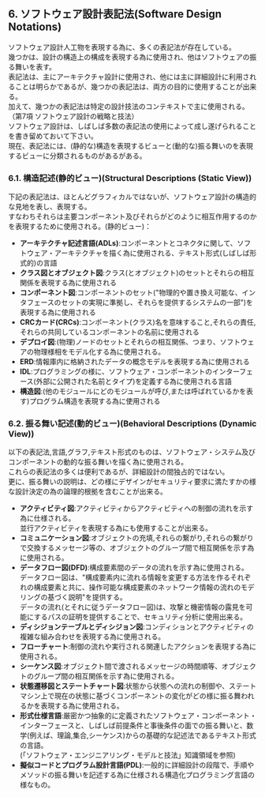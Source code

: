 ## 6. ソフトウェア設計表記法(Software Design Notations)
ソフトウェア設計人工物を表現する為に、多くの表記法が存在している。  
幾つかは、設計の構造上の構成を表現する為に使用され、他はソフトウェアの振る舞いを表す。  
表記法は、主にアーキテクチャ設計に使用され、他には主に詳細設計に利用されることは明らかであるが、幾つかの表記法は、両方の目的に使用することが出来る。  
加えて、幾つかの表記法は特定の設計技法のコンテキストで主に使用される。（第7項 ソフトウェア設計の戦略と技法）  
ソフトウェア設計は、しばしば多数の表記法の使用によって成し遂げられることを書き留めておいて下さい。  
現在、表記法には、(静的な)構造を表現するビューと(動的な)振る舞いのを表現するビューに分類されるものがあるがある。  

### 6.1. 構造記述(静的ビュー)(Structural Descriptions (Static View))
下記の表記法は、ほとんどグラフィカルではないが、ソフトウェア設計の構造的な見地を表し、表現する。  
すなわちそれらは主要コンポーネント及びそれらがどのように相互作用するのかを表現するために使用される。(静的ビュー)：  
 - **アーキテクチャ記述言語(ADLs)**:コンポーネントとコネクタに関して、ソフトウェア・アーキテクチャを描く為に使用される、テキスト形式(しばしば形式的)の言語  
 - **クラス図とオブジェクト図**:クラス(とオブジェクト)のセットとそれらの相互関係を表現する為に使用される
 - **コンポーネント図**:コンポーネントのセット("物理的や置き換え可能な、インタフェースのセットの実現に準拠し、それらを提供するシステムの一部")を表現する為に使用される
 - **CRCカード(CRCs)**:コンポーネント(クラス)名を意味すること,それらの責任,それらの共同しているコンポーネントの名前に使用される
 - **デプロイ図**:(物理)ノードのセットとそれらの相互関係、つまり、ソフトウェアの物理様相をモデル化する為に使用される。
 - **ERD**:情報庫内に格納されたデータの概念モデルを表現する為に使用される
 - **IDL**:プログラミングの様に、ソフトウェア・コンポーネントのインターフェース(外部に公開された名前とタイプ)を定義する為に使用される言語
 - **構造図**:(他のモジュールにどのモジュールが呼び,または呼ばれているかを表す)プログラム構造を表現する為に使用される

### 6.2. 振る舞い記述(動的ビュー)(Behavioral Descriptions (Dynamic View))
以下の表記法,言語,グラフ,テキスト形式のものは、ソフトウェア・システム及びコンポーネントの動的な振る舞いを描く為に使用される。  
これらの表記法の多くは便利であるが、詳細設計の間独占的ではない。  
更に、振る舞いの説明は、どの様にデザインがセキュリティ要求に満たすかの様な設計決定の為の論理的根拠を含むことが出来る。  
 - **アクティビティ図**:アクティビティからアクティビティへの制御の流れを示す為に仕様される。<br>並行アクティビティを表現する為にも使用することが出来る。 
 - **コミュニケーション図**:オブジェクトの充填,それらの繋がり,それらの繋がりで交換するメッセージ等の、オブジェクトのグループ間で相互関係を示す為に使用される。  
 - **データフロー図(DFD)**:構成要素間のデータの流れを示す為に使用される。<br>データフロー図は、"構成要素内に流れる情報を変更する方法を作るそれぞれの構成要素と共に、操作可能な構成要素のネットワーク情報の流れのモデリングの基づく説明"を提供する。<br>データの流れ(とそれに従うデータフロー図)は、攻撃と機密情報の露見を可能にするパスの証明を提供することで、セキュリティ分析に使用出来る。  
 - **ディシジョンテーブルとディシジョン図**:コンディションとアクティビティの複雑な組み合わせを表現する為に使用される。  
 - **フローチャート**:制御の流れや実行される関連したアクションを表現する為に使用される。  
 - **シーケンス図**:オブジェクト間で渡されるメッセージの時間順等、オブジェクトのグループ間の相互関係を示す為に使用される。  
 - **状態遷移図とステートチャート図**:状態から状態への流れの制御や、ステートマシン上で現在の状態に基づくコンポーネントの変化がどの様に振る舞われるかを表現する為に使用される。  
 - **形式仕様言語**:厳密かつ抽象的に定義されたソフトウェア・コンポーネント・インターフェースと、しばしば前提条件と事後条件の面での振る舞いと、数学(例えば、理論,集合,シーケンス)からの基礎的な記述法であるテキスト形式の言語。<br>(「ソフトウェア・エンジニアリング・モデルと技法」知識領域を参照)  
 - **擬似コードとプログラム設計言語(PDL)**:一般的に詳細設計の段階で、手順やメソッドの振る舞いを記述する為に仕様される構造化プログラミング言語の様なもの。  